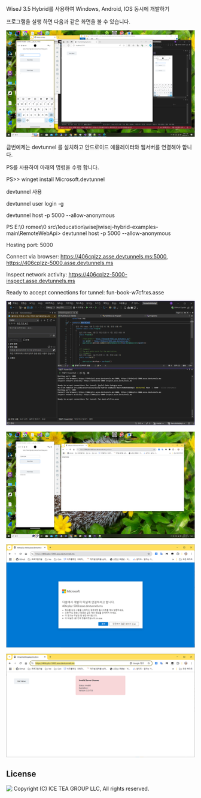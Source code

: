 WiseJ 3.5 Hybrid를 사용하여 Windows, Android, IOS 동시에 개발하기

<p>프로그램을 실행 하면 다음과 같은 화면을 볼 수 있습니다.

![poster](./img1.png)

금번예제는 devtunnel 를 설치하고 안드로이드 에뮬레이터와 웹서버를 연결해야 합니다.


PS를 사용하여 아래의 명령을 수행 합니다. 

PS>> winget install Microsoft.devtunnel

devtunnel 사용

devtunnel user login -g

devtunnel host -p 5000 --allow-anonymous 


PS E:\0 romee\0 src\1education\wisej\wisej-hybrid-examples-main\RemoteWebApi> devtunnel host -p 5000 --allow-anonymous

Hosting port: 5000

Connect via browser: https://406cplzz.asse.devtunnels.ms:5000, https://406cplzz-5000.asse.devtunnels.ms

Inspect network activity: https://406cplzz-5000-inspect.asse.devtunnels.ms

Ready to accept connections for tunnel: fun-book-w7cfrxs.asse

![poster](./img2.png)

![poster](./img3.png)

![poster](./img4.png)

![poster](./img5.png)


License
-------
<img src="http://iceteagroup.com/wp-content/uploads/2017/01/Square-64x64-trasp.png" height="20" align="top"> Copyright (C) ICE TEA GROUP LLC, All rights reserved.

